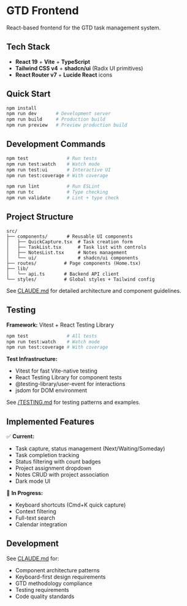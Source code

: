 # GTD Frontend

React-based frontend for the GTD task management system.

## Tech Stack

- **React 19** + **Vite** + **TypeScript**
- **Tailwind CSS v4** + **shadcn/ui** (Radix UI primitives)
- **React Router v7** + **Lucide React** icons

## Quick Start

```bash
npm install
npm run dev       # Development server
npm run build     # Production build
npm run preview   # Preview production build
```

## Development Commands

```bash
npm test              # Run tests
npm run test:watch    # Watch mode
npm run test:ui       # Interactive UI
npm run test:coverage # With coverage

npm run lint          # Run ESLint
npm run tc            # Type checking
npm run validate      # Lint + type check
```

## Project Structure

```
src/
├── components/       # Reusable UI components
│   ├── QuickCapture.tsx  # Task creation form
│   ├── TaskList.tsx      # Task list with controls
│   ├── NotesList.tsx     # Notes management
│   └── ui/               # shadcn/ui components
├── routes/          # Page components (Home.tsx)
├── lib/
│   └── api.ts       # Backend API client
└── styles/          # Global styles + Tailwind config
```

See [CLAUDE.md](CLAUDE.md) for detailed architecture and component guidelines.

## Testing

**Framework:** Vitest + React Testing Library

```bash
npm test              # All tests
npm run test:watch    # Watch mode
npm run test:coverage # With coverage
```

**Test Infrastructure:**
- Vitest for fast Vite-native testing
- React Testing Library for component tests
- @testing-library/user-event for interactions
- jsdom for DOM environment

See [/TESTING.md](../TESTING.md) for testing patterns and examples.

## Implemented Features

✅ **Current:**
- Task capture, status management (Next/Waiting/Someday)
- Task completion tracking
- Status filtering with count badges
- Project assignment dropdown
- Notes CRUD with project association
- Dark mode UI

🚧 **In Progress:**
- Keyboard shortcuts (Cmd+K quick capture)
- Context filtering
- Full-text search
- Calendar integration

## Development

See [CLAUDE.md](CLAUDE.md) for:
- Component architecture patterns
- Keyboard-first design requirements
- GTD methodology compliance
- Testing requirements
- Code quality standards
